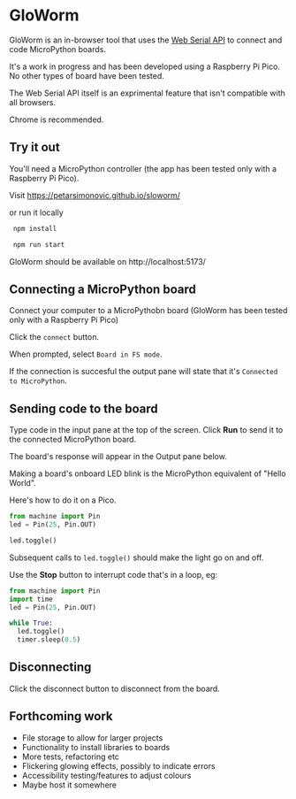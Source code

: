 # GloWorm

GloWorm is an in-browser tool that uses the [Web Serial API](https://developer.mozilla.org/en-US/docs/Web/API/Web_Serial_API) to connect and code MicroPython boards.

It's a work in progress and has been developed using a Raspberry Pi Pico. No other types of board have been tested.

The Web Serial API itself is an exprimental feature that isn't compatible with all browsers.

Chrome is recommended.

## Try it out

You'll need a MicroPython controller (the app has been tested only with a Raspberry Pi Pico).

Visit https://petarsimonovic.github.io/sloworm/

or run it locally

```bash
 npm install

 npm run start
```

GloWorm should be available on http://localhost:5173/

## Connecting a MicroPython board

Connect your computer to a MicroPythobn board (GloWorm has been tested only with a Raspberry Pi Pico)

Click the `connect` button.

When prompted, select `Board in FS mode`.

If the connection is succesful the output pane will state that it's `Connected to MicroPython`.

## Sending code to the board

Type code in the input pane at the top of the screen. Click **Run** to send it to the connected MicroPython board.

The board's response will appear in the Output pane below.

Making a board's onboard LED blink is the MicroPython equivalent of "Hello World".

Here's how to do it on a Pico.

```python
from machine import Pin
led = Pin(25, Pin.OUT)

led.toggle()
```

Subsequent calls to `led.toggle()` should make the light go on and off.

Use the **Stop** button to interrupt code that's in a loop, eg:

```python
from machine import Pin
import time 
led = Pin(25, Pin.OUT)

while True:
  led.toggle()
  timer.sleep(0.5)
```

## Disconnecting

Click the disconnect button to disconnect from the board.

## Forthcoming work
- File storage to allow for larger projects
- Functionality to install libraries to boards
- More tests, refactoring etc
- Flickering glowing effects, possibly to indicate errors
- Accessibility testing/features to adjust colours
- Maybe host it somewhere
